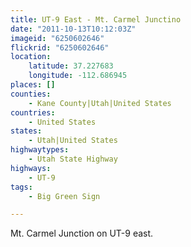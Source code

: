 ```yaml
---
title: UT-9 East - Mt. Carmel Junctino
date: "2011-10-13T10:12:03Z"
imageid: "6250602646"
flickrid: "6250602646"
location:
    latitude: 37.227683
    longitude: -112.686945
places: []
counties:
    - Kane County|Utah|United States
countries:
    - United States
states:
    - Utah|United States
highwaytypes:
    - Utah State Highway
highways:
    - UT-9
tags:
    - Big Green Sign

---
```

Mt. Carmel Junction on UT-9 east.